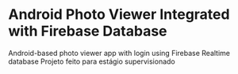 # Android Photo Viewer Integrated with Firebase Database
Android-based photo viewer app with login using Firebase Realtime database
Projeto feito para estágio supervisionado
